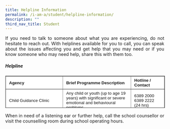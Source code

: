 ```yaml
---
title: Helpline Information
permalink: /i-am-a/student/helpline-information/
description: ""
third_nav_title: Student
---
```

<p align="justify">If you need to talk to someone about what you are experiencing, do not hesitate to reach out. With helplines available for you to call, you can speak about the issues affecting you and get help that you may need or if you know someone who may need help, share this with them too.</p>

##### **Helpline**

<table border="1" style="box-sizing: inherit; border-collapse: collapse; border-spacing: 0px; max-width: 100%; width: 796px; height: 100px;"><tbody style="box-sizing: inherit;"><tr style="box-sizing: inherit; background: rgb(255, 255, 255);"><td style="box-sizing: inherit; padding: 5px 10px; background-color: rgb(255, 255, 255); width: 250px;"><span style="box-sizing: inherit; font-family: &quot;trebuchet ms&quot;, geneva, sans-serif; font-size: 10pt;"><strong style="box-sizing: inherit; font-weight: bold;">Agency</strong></span></td><td style="box-sizing: inherit; padding: 5px 10px; background-color: rgb(255, 255, 255); width: 400px;"><span style="box-sizing: inherit; font-family: &quot;trebuchet ms&quot;, geneva, sans-serif; font-size: 10pt;"><strong style="box-sizing: inherit; font-weight: bold;">Brief Programme Description</strong></span></td><td style="box-sizing: inherit; padding: 5px 10px; background-color: rgb(255, 255, 255); width: 150px;"><span style="box-sizing: inherit; font-family: &quot;trebuchet ms&quot;, geneva, sans-serif; font-size: 10pt;"><strong style="box-sizing: inherit; font-weight: bold;">Hotline / Contact</strong></span></td></tr><tr style="box-sizing: inherit; background: rgb(230, 230, 230);"><td style="box-sizing: inherit; padding: 5px 10px; background-color: rgb(255, 255, 255); width: 250px;"><span style="box-sizing: inherit; font-family: &quot;trebuchet ms&quot;, geneva, sans-serif; font-size: 10pt;">Child Guidance Clinic</span></td><td style="box-sizing: inherit; padding: 5px 10px; background-color: rgb(255, 255, 255); width: 400px;"><span style="box-sizing: inherit; font-family: &quot;trebuchet ms&quot;, geneva, sans-serif; font-size: 10pt;">Any child or youth (up to age 19 years) with significant or severe emotional and behavioural problems.</span></td><td style="box-sizing: inherit; padding: 5px 10px; background-color: rgb(255, 255, 255); width: 150px;"><span style="box-sizing: inherit; font-family: &quot;trebuchet ms&quot;, geneva, sans-serif; font-size: 10pt;">6389 2000</span><br style="box-sizing: inherit;"><span style="box-sizing: inherit; font-family: &quot;trebuchet ms&quot;, geneva, sans-serif; font-size: 10pt;">6389 2222 (24 hrs)</span></td></tr><tr style="box-sizing: inherit; background: rgb(255, 255, 255);"><td style="box-sizing: inherit; padding: 5px 10px; background-color: rgb(255, 255, 255); width: 250px;"><span style="box-sizing: inherit; font-family: &quot;trebuchet ms&quot;, geneva, sans-serif; font-size: 10pt;">Counselling and Care Centre</span></td><td style="box-sizing: inherit; padding: 5px 10px; background-color: rgb(255, 255, 255); width: 400px;"><span style="box-sizing: inherit; font-family: &quot;trebuchet ms&quot;, geneva, sans-serif; font-size: 10pt;">Anyone with psychological and behavioural issues.</span></td><td style="box-sizing: inherit; padding: 5px 10px; background-color: rgb(255, 255, 255); width: 150px;"><span style="box-sizing: inherit; font-family: &quot;trebuchet ms&quot;, geneva, sans-serif; font-size: 10pt;">6536 6366</span></td></tr><tr style="box-sizing: inherit; background: rgb(230, 230, 230);"><td style="box-sizing: inherit; padding: 5px 10px; background-color: rgb(255, 255, 255); width: 250px;"><span style="box-sizing: inherit; font-family: &quot;trebuchet ms&quot;, geneva, sans-serif; font-size: 10pt;">Samaritans of Singapore (SOS)</span></td><td style="box-sizing: inherit; padding: 5px 10px; background-color: rgb(255, 255, 255); width: 400px;"><span style="box-sizing: inherit; font-family: &quot;trebuchet ms&quot;, geneva, sans-serif; font-size: 10pt;">Anyone in crisis or suicidal.</span></td><td style="box-sizing: inherit; padding: 5px 10px; background-color: rgb(255, 255, 255); width: 150px;"><span style="box-sizing: inherit; font-family: &quot;trebuchet ms&quot;, geneva, sans-serif; font-size: 10pt;">1800 221 4444 (24 hrs)</span></td></tr><tr style="box-sizing: inherit; background: rgb(255, 255, 255);"><td style="box-sizing: inherit; padding: 5px 10px; background-color: rgb(255, 255, 255); width: 250px;"><span style="box-sizing: inherit; font-family: &quot;trebuchet ms&quot;, geneva, sans-serif; font-size: 10pt;">Singapore Association for Mental Health Helpline</span></td><td style="box-sizing: inherit; padding: 5px 10px; background-color: rgb(255, 255, 255); width: 400px;"><span style="box-sizing: inherit; font-family: &quot;trebuchet ms&quot;, geneva, sans-serif; font-size: 10pt;">Anyone with psychological, psychiatric, emotional or social issues.</span></td><td style="box-sizing: inherit; padding: 5px 10px; background-color: rgb(255, 255, 255); width: 150px;"><span style="box-sizing: inherit; font-family: &quot;trebuchet ms&quot;, geneva, sans-serif; font-size: 10pt;">1800 283 7019</span><br style="box-sizing: inherit;"><span style="box-sizing: inherit; font-family: &quot;trebuchet ms&quot;, geneva, sans-serif; font-size: 10pt;">Mon – Fri:</span><br style="box-sizing: inherit;"><span style="box-sizing: inherit; font-family: &quot;trebuchet ms&quot;, geneva, sans-serif; font-size: 10pt;">9:00 am – 6:00 pm</span></td></tr><tr style="box-sizing: inherit; background: rgb(230, 230, 230);"><td style="box-sizing: inherit; padding: 5px 10px; background-color: rgb(255, 255, 255); width: 250px;"><span style="box-sizing: inherit; font-family: &quot;trebuchet ms&quot;, geneva, sans-serif; font-size: 10pt;">WINGS Counselling Centre</span></td><td style="box-sizing: inherit; padding: 5px 10px; background-color: rgb(255, 255, 255); width: 400px;"><span style="box-sizing: inherit; font-family: &quot;trebuchet ms&quot;, geneva, sans-serif; font-size: 10pt;">Any child or youth with psychological, behavioural, medical and psychiatric issues.</span></td><td style="box-sizing: inherit; padding: 5px 10px; background-color: rgb(255, 255, 255); width: 150px;"><span style="box-sizing: inherit; font-family: &quot;trebuchet ms&quot;, geneva, sans-serif; font-size: 10pt;">6383 5745</span><br style="box-sizing: inherit;"><span style="box-sizing: inherit; font-family: &quot;trebuchet ms&quot;, geneva, sans-serif; font-size: 10pt;">Mon – Thurs:</span><br style="box-sizing: inherit;"><span style="box-sizing: inherit; font-family: &quot;trebuchet ms&quot;, geneva, sans-serif; font-size: 10pt;">8:30 am – 5:30 pm</span></td></tr><tr style="box-sizing: inherit; background: rgb(255, 255, 255);"><td style="box-sizing: inherit; padding: 5px 10px; background-color: rgb(255, 255, 255); width: 250px;"><span style="box-sizing: inherit; font-family: &quot;trebuchet ms&quot;, geneva, sans-serif; font-size: 10pt;">Touchline&nbsp;(TOUCH Youth Services)</span></td><td style="box-sizing: inherit; padding: 5px 10px; background-color: rgb(255, 255, 255); width: 400px;"><span style="box-sizing: inherit; font-family: &quot;trebuchet ms&quot;, geneva, sans-serif; font-size: 10pt;">For youth aged 12-19 who need someone to talk to.</span></td><td style="box-sizing: inherit; padding: 5px 10px; background-color: rgb(255, 255, 255); width: 150px;"><span style="box-sizing: inherit; font-family: &quot;trebuchet ms&quot;, geneva, sans-serif; font-size: 10pt;">1800 377 2252</span><br style="box-sizing: inherit;"><span style="box-sizing: inherit; font-family: &quot;trebuchet ms&quot;, geneva, sans-serif; font-size: 10pt;">Mon – Sat:</span><br style="box-sizing: inherit;"><span style="box-sizing: inherit; font-family: &quot;trebuchet ms&quot;, geneva, sans-serif; font-size: 10pt;">10:00 am – 10.00 pm</span></td></tr></tbody></table>

<p align="justify">When in need of a listening ear or further help, call the school counsellor or visit the counselling room during school operating hours.</p>